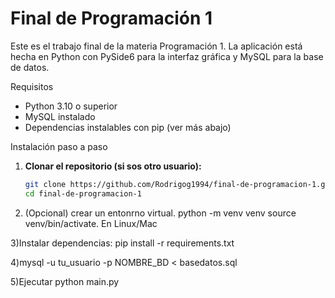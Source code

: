 # Final de Programación 1

Este es el trabajo final de la materia Programación 1. 
La aplicación está hecha en Python con PySide6 para la interfaz gráfica y MySQL para la base de datos.


Requisitos

- Python 3.10 o superior
- MySQL instalado
- Dependencias instalables con pip (ver más abajo)


Instalación paso a paso

1. **Clonar el repositorio (si sos otro usuario):**
   ```bash
   git clone https://github.com/Rodrigog1994/final-de-programacion-1.git
   cd final-de-programacion-1
2)  (Opcional) crear un entonrno virtual.
python -m venv venv
source venv/bin/activate. En Linux/Mac

3)Instalar dependencias:
pip install -r requirements.txt

4)mysql -u tu_usuario -p NOMBRE_BD < basedatos.sql

5)Ejecutar python main.py






